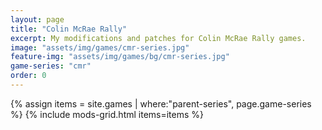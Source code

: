 ```yaml
---
layout: page
title: "Colin McRae Rally"
excerpt: My modifications and patches for Colin McRae Rally games.
image: "assets/img/games/cmr-series.jpg"
feature-img: "assets/img/games/bg/cmr-series.jpg"
game-series: "cmr"
order: 0
---
```


{% assign items = site.games | where:"parent-series", page.game-series %}
{% include mods-grid.html items=items %}